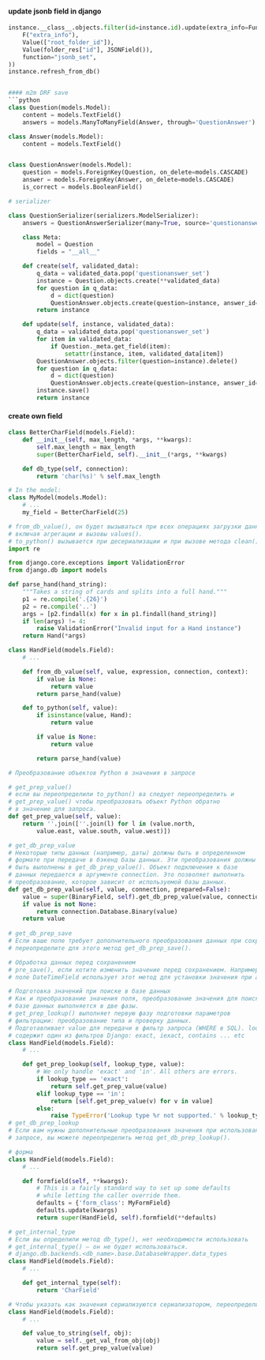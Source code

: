#### update jsonb field in django 
```python
instance.__class__.objects.filter(id=instance.id).update(extra_info=Func(
    F("extra_info"),
    Value(["root_folder_id"]),
    Value(folder_res["id"], JSONField()),
    function="jsonb_set",
))
instance.refresh_from_db()


#### m2m DRF save
```python
class Question(models.Model):
    content = models.TextField()
    answers = models.ManyToManyField(Answer, through='QuestionAnswer')

class Answer(models.Model):
    content = models.TextField()


class QuestionAnswer(models.Model):
    question = models.ForeignKey(Question, on_delete=models.CASCADE)
    answer = models.ForeignKey(Answer, on_delete=models.CASCADE)
    is_correct = models.BooleanField()

# serializer

class QuestionSerializer(serializers.ModelSerializer):
    answers = QuestionAnswerSerializer(many=True, source='questionanswer_set')

    class Meta:
        model = Question
        fields = "__all__"

    def create(self, validated_data):
        q_data = validated_data.pop('questionanswer_set')
        instance = Question.objects.create(**validated_data)
        for question in q_data:
            d = dict(question)
            QuestionAnswer.objects.create(question=instance, answer_id=d['answer_id'], is_correct=d['is_correct'])
        return instance

    def update(self, instance, validated_data):
        q_data = validated_data.pop('questionanswer_set')
        for item in validated_data:
            if Question._meta.get_field(item):
                setattr(instance, item, validated_data[item])
        QuestionAnswer.objects.filter(question=instance).delete()
        for question in q_data:
            d = dict(question)
            QuestionAnswer.objects.create(question=instance, answer_id=d['answer_id'], is_correct=d['is_correct'])
        instance.save()
        return instance
```

#### create own field
``` python
class BetterCharField(models.Field):
    def __init__(self, max_length, *args, **kwargs):
        self.max_length = max_length
        super(BetterCharField, self).__init__(*args, **kwargs)

    def db_type(self, connection):
        return 'char(%s)' % self.max_length

# In the model:
class MyModel(models.Model):
    # ...
    my_field = BetterCharField(25)

# from_db_value(), он будет вызываться при всех операциях загрузки данных с базы данных,
# включая агрегации и вызовы values().
# to_python() вызывается при десериализации и при вызове метода clean() в формах.
import re

from django.core.exceptions import ValidationError
from django.db import models

def parse_hand(hand_string):
    """Takes a string of cards and splits into a full hand."""
    p1 = re.compile('.{26}')
    p2 = re.compile('..')
    args = [p2.findall(x) for x in p1.findall(hand_string)]
    if len(args) != 4:
        raise ValidationError("Invalid input for a Hand instance")
    return Hand(*args)

class HandField(models.Field):
    # ...

    def from_db_value(self, value, expression, connection, context):
        if value is None:
            return value
        return parse_hand(value)

    def to_python(self, value):
        if isinstance(value, Hand):
            return value

        if value is None:
            return value

        return parse_hand(value)

# Преобразование объектов Python в значения в запросе

# get_prep_value()
# если вы переопределили to_python() ва следует переопределить и 
# get_prep_value() чтобы преобразовать объект Python обратно 
# в значение для запроса.
def get_prep_value(self, value):
    return ''.join([''.join(l) for l in (value.north,
        value.east, value.south, value.west)])

# get_db_prep_value
# Некоторые типы данных (например, даты) должны быть в определенном 
# формате при передаче в бэкенд базы данных. Эти преобразования должны
# быть выполнены в get_db_prep_value(). Объект подключения к базе 
# данных передается в аргументе connection. Это позволяет выполнить 
# преобразование, которое зависит от используемой базы данных.
def get_db_prep_value(self, value, connection, prepared=False):
    value = super(BinaryField, self).get_db_prep_value(value, connection, prepared)
    if value is not None:
        return connection.Database.Binary(value)
    return value
    
# get_db_prep_save
# Если ваше поле требует дополнительного преобразования данных при сохранении, 
# переопределите для этого метод get_db_prep_save().

# Обработка данных перед сохранением
# pre_save(), если хотите изменить значение перед сохранением. Например, 
# поле DateTimeField использует этот метод для установки значения при auto_now или auto_now_add.

# Подготовка значений при поиске в базе данных
# Как и преобразование значения поля, преобразование значения для поиска(WHERE) в 
# базе данных выполняется в две фазы.
# get_prep_lookup() выполняет первую фазу подготовки параметров 
# фильтрации: преобразование типа и проверку данных.
# Подготавливает value для передачи в фильтр запроса (WHERE в SQL). lookup_type 
# содержит один из фильтров Django: exact, iexact, contains ... etc
class HandField(models.Field):
    # ...

    def get_prep_lookup(self, lookup_type, value):
        # We only handle 'exact' and 'in'. All others are errors.
        if lookup_type == 'exact':
            return self.get_prep_value(value)
        elif lookup_type == 'in':
            return [self.get_prep_value(v) for v in value]
        else:
            raise TypeError('Lookup type %r not supported.' % lookup_type)
# get_db_prep_lookup
# Если вам нужны дополнительные преобразования значения при использовании его в 
# запросе, вы можете переопределить метод get_db_prep_lookup().

# форма
class HandField(models.Field):
    # ...

    def formfield(self, **kwargs):
        # This is a fairly standard way to set up some defaults
        # while letting the caller override them.
        defaults = {'form_class': MyFormField}
        defaults.update(kwargs)
        return super(HandField, self).formfield(**defaults)

# get_internal_type
# Если вы определили метод db_type(), нет необходимости использовать 
# get_internal_type() – он не будет использоваться.
# django.db.backends.<db_name>.base.DatabaseWrapper.data_types
class HandField(models.Field):
    # ...

    def get_internal_type(self):
        return 'CharField'

# Чтобы указать как значения сериализуются сериализатором, переопределите метод value_to_string()
class HandField(models.Field):
    # ...

    def value_to_string(self, obj):
        value = self._get_val_from_obj(obj)
        return self.get_prep_value(value)
```
